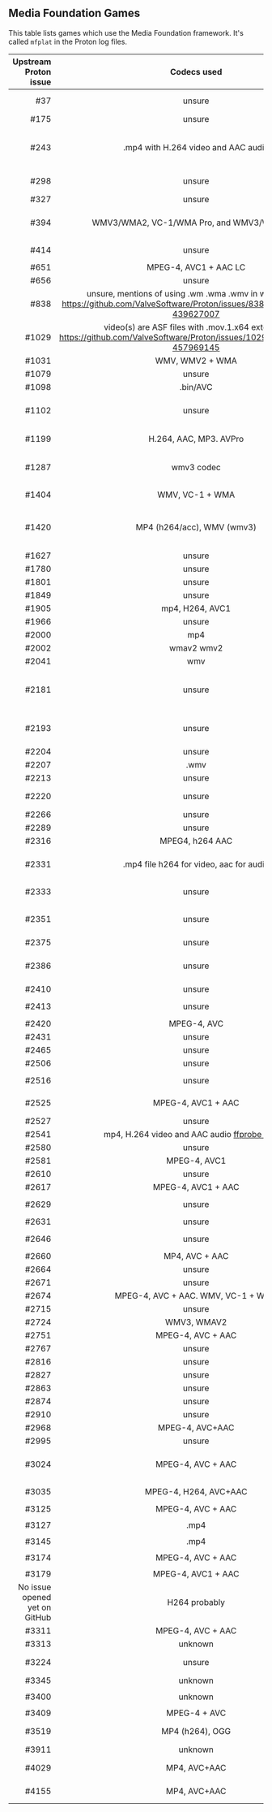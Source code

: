## Media Foundation Games

This table lists games which use the Media Foundation framework.
It's called `mfplat` in the Proton log files.

|         Upstream Proton issue |                                                           Codecs used                                                           | Remarks                                                                                                                                                                                                 |
| ----------------------------: | :-----------------------------------------------------------------------------------------------------------------------------: | ------------------------------------------------------------------------------------------------------------------------------------------------------------------------------------------------------- |
|                           #37 |                                                             unsure                                                              | Self Radio in GTA V does not work due to the lack of an implementation for `mfplat:mfsourceresolver_CreateObjectFromURL`                                                                                |
|                          #175 |                                                             unsure                                                              | Proton log contains `MFPlat.DLL MFReadWrite.dll`                                                                                                                                                        |
|                          #243 |                                               .mp4 with H.264 video and AAC audio                                               | Proton log contains `mfplat.dll mfplay.dll mf.dll` Minimal impact, videos only for intro credits and loading screens. See: https://github.com/ValveSoftware/Proton/issues/243#issuecomment-462080173    |
|                          #298 |                                                             unsure                                                              | https://github.com/ValveSoftware/Proton/issues/298#issuecomment-417895690 mentions `MFplat` in the backtrace of a crash.                                                                                |
|                          #327 |                                                             unsure                                                              | No complete proton log included. Snippet of log contains `mfplay.dll`                                                                                                                                   |
|                          #394 |                                           WMV3/WMA2, VC-1/WMA Pro, and WMV3/WMA Pro.                                            | Proton log contains `MFPlat.DLL MFReadWrite.dll` Logs here: https://github.com/ValveSoftware/Proton/issues/394#issuecomment-459519676                                                                   |
|                          #414 |                                                             unsure                                                              | Proton log: `wine: Call from 0x7b44c03c to unimplemented function mfreadwrite.dll.MFCreateSourceReaderFromURL`                                                                                          |
|                          #651 |                                                      MPEG-4, AVC1 + AAC LC                                                      | Proton log: `fixme:mfplat:MFStartup (65648, 0): stub`                                                                                                                                                   |
|                          #656 |                                                             unsure                                                              | Proton log contains `MFReadWrite.dll MFPlat.DLL`                                                                                                                                                        |
|                          #838 | unsure, mentions of using .wm .wma .wmv in workaround https://github.com/ValveSoftware/Proton/issues/838#issuecomment-439627007 | Proton log contains `MFPlat.DLL MFReadWrite.dll`                                                                                                                                                        |
|                         #1029 |   video(s) are ASF files with .mov.1.x64 extension https://github.com/ValveSoftware/Proton/issues/1029#issuecomment-457969145   | Proton log contains `MFPlat.DLL`                                                                                                                                                                        |
|                         #1031 |                                                         WMV, WMV2 + WMA                                                         | Game works with mfplat workaround.                                                                                                                                                                      |
|                         #1079 |                                                             unsure                                                              | Proton log contains `MFplat.dll`                                                                                                                                                                        |
|                         #1098 |                                                            .bin/AVC                                                             | Proton log: `mfplat.dll`                                                                                                                                                                                |
|                         #1102 |                                                             unsure                                                              | No proton log included with issue, https://github.com/ValveSoftware/Proton/issues/1102#issuecomment-419666674 mentions game loads `MFplat`                                                              |
|                         #1199 |                                                     H.264, AAC, MP3. AVPro                                                      | https://github.com/ValveSoftware/Proton/issues/1464#issuecomment-492304120                                                                                                                              |
|                         #1287 |                                                           wmv3 codec                                                            | Proton log contains: `mfplat.dll`, also cut-scenes don't play: https://github.com/ValveSoftware/Proton/issues/1287#issuecomment-477889063                                                               |
|                         #1404 |                                                         WMV, VC-1 + WMA                                                         | Proton log: `42479.516:002d:002e:warn:module:load_builtin_dll cannot open .so lib for builtin L"mfplay.dll"`                                                                                            |
|                         #1420 |                                                   MP4 (h264/acc), WMV (wmv3)                                                    | Main in-game video playback works when doing a lot of `mfplat` related workarounds. Intro video needs resizing to play. See: https://github.com/ValveSoftware/Proton/issues/1420#issuecomment-526511312 |
|                         #1627 |                                                             unsure                                                              | Proton log contains `MFPlat.DLL`                                                                                                                                                                        |
|                         #1780 |                                                             unsure                                                              | Proton log: `mf.dll mfplat.dll`                                                                                                                                                                         |
|                         #1801 |                                                             unsure                                                              | Proton log contains `MF.dll MFPlat.DLL`                                                                                                                                                                 |
|                         #1849 |                                                             unsure                                                              | `trace:loaddll:load_builtin_dll Loaded` for `mf.dll` and `mfplat.dll`                                                                                                                                   |
|                         #1905 |                                                         mp4, H264, AVC1                                                         | Proton log contains `MF.dll mfplat.dll`                                                                                                                                                                 |
|                         #1966 |                                                             unsure                                                              | Proton log contains `fixme:mfplat:MFStartup`                                                                                                                                                            |
|                         #2000 |                                                               mp4                                                               | Proton log contains `MF.dll mfplat.dll`                                                                                                                                                                 |
|                         #2002 |                                                           wmav2 wmv2                                                            | Proton log contains `mfplat.dll mfplay.dll mf.dll`                                                                                                                                                      |
|                         #2041 |                                                               wmv                                                               | Proton log contains `mf.dll mfplat.dll mfplay.dll`                                                                                                                                                      |
|                         #2181 |                                                             unsure                                                              | Proton log contains `mfplat.dll` User mentions workaround installing `MFplat` workaround works. https://github.com/ValveSoftware/Proton/issues/2181#issue-395305164                                     |
|                         #2193 |                                                             unsure                                                              | See: https://github.com/ValveSoftware/Proton/issues/2193#issuecomment-451744022                                                                                                                         |
|                         #2204 |                                                             unsure                                                              | Proton log contains `mf.dll mfplat.dll`                                                                                                                                                                 |
|                         #2207 |                                                              .wmv                                                               | Proton log contains `mfplat.dll MF.dll`                                                                                                                                                                 |
|                         #2213 |                                                             unsure                                                              | Proton log: `fixme:mfplat:MFStartup (131184, 0): stub`                                                                                                                                                  |
|                         #2220 |                                                             unsure                                                              | Proton log contains `mfplat.dll` [Commenter](https://github.com/ValveSoftware/Proton/issues/2220#issuecomment-671393694) tried _Proton-5.9-GE-5-ST_ and got video working                               |
|                         #2266 |                                                             unsure                                                              | Proton log contains `MFPlat.DLL MFReadWrite.dll`                                                                                                                                                        |
|                         #2289 |                                                             unsure                                                              | Proton log contains `MF.dll mfplat.dll`                                                                                                                                                                 |
|                         #2316 |                                                         MPEG4, h264 AAC                                                         | Proton log: `fixme:mfplat:MFStartup (131184, 0): stub`                                                                                                                                                  |
|                         #2331 |                                             .mp4 file h264 for video, aac for audio                                             | Proton log contains `mfplat.dll` See: https://github.com/ValveSoftware/Proton/issues/2331#issue-408953469                                                                                               |
|                         #2333 |                                                             unsure                                                              | Game's own debug log mentions: `LogWindowsMoviePlayer: Could not load mfplay.dll. Library not found.`                                                                                                   |
|                         #2351 |                                                             unsure                                                              | Game runs after installing MF, but video still not working: https://github.com/ValveSoftware/Proton/issues/2351#issuecomment-466301151                                                                  |
|                         #2375 |                                                             unsure                                                              | Proton log contains `MFPlat.DLL`                                                                                                                                                                        |
|                         #2386 |                                                             unsure                                                              | Proton log contains `MFPlat.DLL`, see: https://github.com/ValveSoftware/Proton/issues/2386#issuecomment-471139604                                                                                       |
|                         #2410 |                                                             unsure                                                              | Proton log contains `MF.dll MFPlat.DLL MFReadWrite.dll`                                                                                                                                                 |
|                         #2413 |                                                             unsure                                                              | Proton log contains: `warn:module:load_dll Failed to load module L"mferror.dll"; status=c0000135`                                                                                                       |
|                         #2420 |                                                           MPEG-4, AVC                                                           | Proton log contains: `MF.dll MFplat.dll MFReadWrite.dll`                                                                                                                                                |
|                         #2431 |                                                             unsure                                                              | Proton log contains: `mf.dll mfplat.dll`                                                                                                                                                                |
|                         #2465 |                                                             unsure                                                              | Proton log contains: `fixme:mfplat:MFStartup`                                                                                                                                                           |
|                         #2506 |                                                             unsure                                                              | Proton log contains: `fixme:mfplat:MFStartup`                                                                                                                                                           |
|                         #2516 |                                                             unsure                                                              | Proton log contains: `fixme:mfplat:MFStartup` and `fixme:mfplat:mfattributes`                                                                                                                           |
|                         #2525 |                                                       MPEG-4, AVC1 + AAC                                                        | Proton log contains: `MFplat.dll` `MF.dll` Videos work if Media Foundation is manually installed.                                                                                                       |
|                         #2527 |                                                             unsure                                                              | Proton log contains: `mfplat.dll mf.dll`                                                                                                                                                                |
|                         #2541 |  mp4, H.264 video and AAC audio [ffprobe output](https://github.com/ValveSoftware/Proton/files/3081547/ffprobe-log-980300.log)  | Proton log contains: `mferror.dll` and `mfplat.dll`.                                                                                                                                                   |
|                         #2580 |                                                             unsure                                                              | Proton log contains: `fixme:mfplat:MFStartup (131184, 0): stub`                                                                                                                                         |
|                         #2581 |                                                          MPEG-4, AVC1                                                           | Proton log has mentions of trying to load `mfplat.dll` and `mf.dll`                                                                                                                                     |
|                         #2610 |                                                             unsure                                                              | Proton log: `fixme:mfplat:MFStartup (131184, 0): stub`                                                                                                                                                  |
|                         #2617 |                                                       MPEG-4, AVC1 + AAC                                                        | Proton log: `err:module:import_dll Library MFPlay.DLL`                                                                                                                                                  |
|                         #2629 |                                                             unsure                                                              | Proton log: `warn:module:load_builtin_dll cannot open .so lib for builtin L"mfplay.dll`                                                                                                                 |
|                         #2631 |                                                             unsure                                                              | Proton log: `mf.dll mfplat.dll`                                                                                                                                                                         |
|                         #2646 |                                                             unsure                                                              | Proton log: `warn:module:load_builtin_dll cannot open .so lib for builtin L"mfplay.dll`                                                                                                                 |
|                         #2660 |                                                         MP4, AVC + AAC                                                          | `fixme:mfplat:MFStartup (131184, 0): stub`                                                                                                                                                              |
|                         #2664 |                                                             unsure                                                              | `fixme:mfplat:MFStartup (131184, 0): stub`                                                                                                                                                              |
|                         #2671 |                                                             unsure                                                              | `warn:module:load_dll Failed to load module L"mfplay.dll"`                                                                                                                                              |
|                         #2674 |                                               MPEG-4, AVC + AAC. WMV, VC-1 + WMA                                                | `trace:module:process_attach (L"mfplat.dll",(nil)`                                                                                                                                                      |
|                         #2715 |                                                             unsure                                                              | `fixme:mfplat:MFStartup (131184, 0): stub`                                                                                                                                                              |
|                         #2724 |                                                           WMV3, WMAV2                                                           | `fixme:mfplat:MFStartup`                                                                                                                                                                                |
|                         #2751 |                                                        MPEG-4, AVC + AAC                                                        | `mfplat.dll`                                                                                                                                                                                            |
|                         #2767 |                                                             unsure                                                              | `fixme:mfplat:mfattributes_SetGUID`                                                                                                                                                                     |
|                         #2816 |                                                             unsure                                                              |                                                                                                                                                                                                         |
|                         #2827 |                                                             unsure                                                              | `fixme:mfplat:MFStartup (131184, 0): stub`                                                                                                                                                              |
|                         #2863 |                                                             unsure                                                              |                                                                                                                                                                                                         |
|                         #2874 |                                                             unsure                                                              |                                                                                                                                                                                                         |
|                         #2910 |                                                             unsure                                                              |                                                                                                                                                                                                         |
|                         #2968 |                                                         MPEG-4, AVC+AAC                                                         | `mfplat.dll` and a `WindowsMoviePlayer.uplugin` file in the game's files                                                                                                                                |
|                         #2995 |                                                             unsure                                                              | Kisak-valve says the game would benefit from MFPlat support                                                                                                                                             |
|                         #3024 |                                                        MPEG-4, AVC + AAC                                                        | See https://github.com/ValveSoftware/Proton/issues/3024#issuecomment-547694711                                                                                                                          |
|                         #3035 |                                                      MPEG-4, H264, AVC+AAC                                                      | `trace:loaddll:load_native_dll Loaded L"C:\\windows\\system32\\mf.dll"` Seems MFplat related.                                                                                                           |
|                         #3125 |                                                        MPEG-4, AVC + AAC                                                        | `mfplat.dll`                                                                                                                                                                                            |
|                         #3127 |                                                              .mp4                                                               | `trace:loaddll:load_native_dll Loaded L"C:\\windows\\system32\\mfplat.dll" `                                                                                                                            |
|                         #3145 |                                                              .mp4                                                               | `fixme:mfplat:MFStartup (131184, 0): stub`                                                                                                                                                              |
|                         #3174 |                                                        MPEG-4, AVC + AAC                                                        | `trace:loaddll:load_native_dll Loaded L"C:\\windows\\system32\\mfplat.dll"`                                                                                                                             |
|                         #3179 |                                                       MPEG-4, AVC1 + AAC                                                        | Log mentions `mfplat.dll`                                                                                                                                                                               |
| No issue opened yet on GitHub |                                                          H264 probably                                                          | Blacksad: Under The Skin (1003890), see https://github.com/ValveSoftware/Proton/issues/1464#issuecomment-559660228                                                                                      |
|                         #3311 |                                                        MPEG-4, AVC + AAC                                                        | References `mfplat` in log.                                                                                                                                                                             |
|                         #3313 |                                                             unknown                                                             |                                                                                                                                                                                                         |
|                         #3224 |                                                             unsure                                                              | https://github.com/ValveSoftware/Proton/issues/3224#issuecomment-560129737                                                                                                                              |
|                         #3345 |                                                             unknown                                                             | Seems MFplat related, it's loading a MFplat stub in the proton log.                                                                                                                                     |
|                         #3400 |                                                             unknown                                                             | `Loaded L"C:\\windows\\system32\\mfplat.dll" at 0x71400000: PE builtin`                                                                                                                                 |
|                         #3409 |                                                          MPEG-4 + AVC                                                           | Logs mention `mfplat.dll`                                                                                                                                                                               |
|                         #3519 |                                                         MP4 (h264), OGG                                                         | Installing the legally problematic `mfplat` workaround got the videos working.                                                                                                                          |
|                         #3911 |                                                             unknown                                                             |                                                                                                                                                                                                         |
|                         #4029 |                                                          MP4, AVC+AAC                                                           | Reporter tried the game with unofficial Proton-5.11-GE-1-MF, result: videos worked                                                                                                                      |
|                         #4155 |                                                          MP4, AVC+AAC                                                           | Log mentions: `mfplat.dll mfreadwrite.dll Mf.dll`, once Media Foundation libraries are installed, game works solid.                                                                                     |
